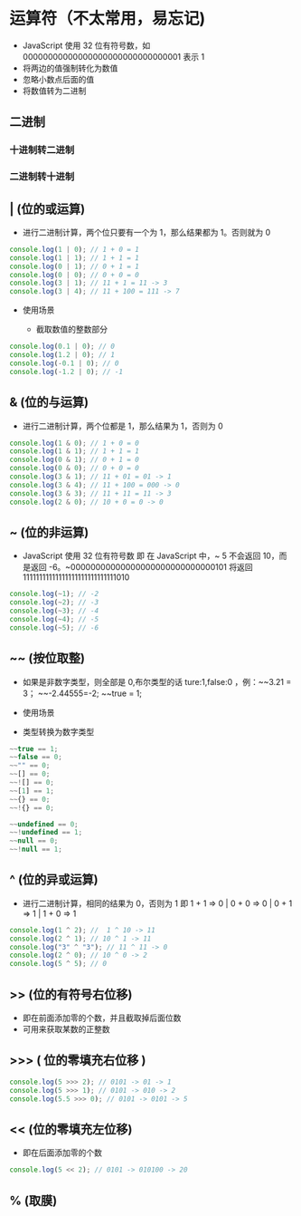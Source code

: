 # 运算符（不太常用，易忘记)

- JavaScript 使用 32 位有符号数，如 00000000000000000000000000000001 表示 1
- 将两边的值强制转化为数值
- 忽略小数点后面的值
- 将数值转为二进制

## 二进制

### 十进制转二进制

### 二进制转十进制

## | (位的或运算)

- 进行二进制计算，两个位只要有一个为 1，那么结果都为 1。否则就为 0

```js
console.log(1 | 0); // 1 + 0 = 1
console.log(1 | 1); // 1 + 1 = 1
console.log(0 | 1); // 0 + 1 = 1
console.log(0 | 0); // 0 + 0 = 0
console.log(3 | 1); // 11 + 1 = 11 -> 3
console.log(3 | 4); // 11 + 100 = 111 -> 7
```

- 使用场景

  - 截取数值的整数部分

```js
console.log(0.1 | 0); // 0
console.log(1.2 | 0); // 1
console.log(-0.1 | 0); // 0
console.log(-1.2 | 0); // -1
```

## & (位的与运算)

- 进行二进制计算，两个位都是 1，那么结果为 1，否则为 0

```js
console.log(1 & 0); // 1 + 0 = 0
console.log(1 & 1); // 1 + 1 = 1
console.log(0 & 1); // 0 + 1 = 0
console.log(0 & 0); // 0 + 0 = 0
console.log(3 & 1); // 11 + 01 = 01 -> 1
console.log(3 & 4); // 11 + 100 = 000 -> 0
console.log(3 & 3); // 11 + 11 = 11 -> 3
console.log(2 & 0); // 10 + 0 = 0 -> 0
```

## ~ (位的非运算)

- JavaScript 使用 32 位有符号数 即 在 JavaScript 中，~ 5 不会返回 10，而是返回 -6。~00000000000000000000000000000101 将返回 11111111111111111111111111111010

```js
console.log(~1); // -2
console.log(~2); // -3
console.log(~3); // -4
console.log(~4); // -5
console.log(~5); // -6
```

## ~~ (按位取整)

- 如果是非数字类型，则全部是 0,布尔类型的话 ture:1,false:0 ，例：~~3.21 = 3； ~~-2.44555=-2; ~~true = 1;

- 使用场景
- 类型转换为数字类型

```js
~~true == 1;
~~false == 0;
~~"" == 0;
~~[] == 0;
~~![] == 0;
~~[1] == 1;
~~{} == 0;
~~!{} == 0;

~~undefined == 0;
~~!undefined == 1;
~~null == 0;
~~!null == 1;
```

## ^ (位的异或运算)

- 进行二进制计算，相同的结果为 0，否则为 1 即 1 + 1 => 0 | 0 + 0 => 0 | 0 + 1 => 1 | 1 + 0 => 1

```js
console.log(1 ^ 2); //  1 ^ 10 -> 11
console.log(2 ^ 1); // 10 ^ 1 -> 11
console.log("3" ^ "3"); // 11 ^ 11 -> 0
console.log(2 ^ 0); // 10 ^ 0 -> 2
console.log(5 ^ 5); // 0
```

## >> (位的有符号右位移)

- 即在前面添加零的个数，并且截取掉后面位数
- 可用来获取某数的正整数

## >>> ( 位的零填充右位移 )

```js
console.log(5 >>> 2); // 0101 -> 01 -> 1
console.log(5 >>> 1); // 0101 -> 010 -> 2
console.log(5.5 >>> 0); // 0101 -> 0101 -> 5
```

## << (位的零填充左位移)

- 即在后面添加零的个数

```js
console.log(5 << 2); // 0101 -> 010100 -> 20
```

## % (取膜)
